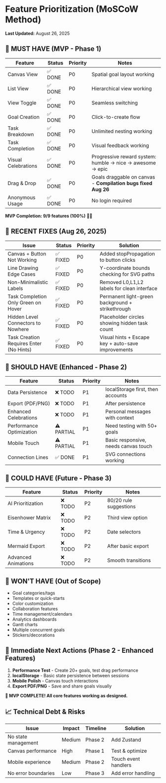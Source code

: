 # Feature Prioritization (MoSCoW Method)
**Last Updated:** August 26, 2025

## 🚨 MUST HAVE (MVP - Phase 1)
| Feature | Status | Priority | Notes |
|---------|--------|----------|-------|
| Canvas View | ✅ DONE | P0 | Spatial goal layout working |
| List View | ✅ DONE | P0 | Hierarchical view working |
| View Toggle | ✅ DONE | P0 | Seamless switching |
| Goal Creation | ✅ DONE | P0 | Click-to-create flow |
| Task Breakdown | ✅ DONE | P0 | Unlimited nesting working |
| Task Completion | ✅ DONE | P0 | Visual feedback working |
| Visual Celebrations | ✅ DONE | P0 | Progressive reward system: humble → nice → awesome → epic |
| Drag & Drop | ✅ DONE | P0 | Goals draggable on canvas - **Compilation bugs fixed Aug 26** |
| Anonymous Usage | ✅ DONE | P0 | No login required |

**MVP Completion: 9/9 features (100%)**  🎉🚀

## 🐛 RECENT FIXES (Aug 26, 2025)
| Issue | Status | Priority | Solution |
|-------|--------|----------|----------|
| Canvas + Button Not Working | ✅ FIXED | P0 | Added stopPropagation to button clicks |
| Line Drawing Edge Cases | ✅ FIXED | P0 | Y-coordinate bounds checking for SVG paths |
| Non-Minimalistic Labels | ✅ FIXED | P0 | Removed L0,L1,L2 labels for clean interface |
| Task Completion Only Green on Hover | ✅ FIXED | P0 | Permanent light-green background + strikethrough |
| Hidden Level Connectors to Nowhere | ✅ FIXED | P0 | Placeholder circles showing hidden task count |
| Task Creation Requires Enter (No Hints) | ✅ FIXED | P0 | Visual hints + Escape key + auto-save improvements |

## 💪 SHOULD HAVE (Enhanced - Phase 2)  
| Feature | Status | Priority | Notes |
|---------|--------|----------|-------|
| Data Persistence | ❌ TODO | P1 | localStorage first, then accounts |
| Export (PDF/PNG) | ❌ TODO | P1 | After persistence |
| Enhanced Celebrations | ❌ TODO | P1 | Personal messages with context |
| Performance Optimization | ⚠️ PARTIAL | P1 | Need testing with 50+ goals |
| Mobile Touch | ⚠️ PARTIAL | P1 | Basic responsive, needs canvas touch |
| Connection Lines | ✅ DONE | P1 | SVG connections working |

## 🎉 COULD HAVE (Future - Phase 3)
| Feature | Status | Priority | Notes |
|---------|--------|----------|-------|
| AI Prioritization | ❌ TODO | P2 | 80/20 rule suggestions |
| Eisenhower Matrix | ❌ TODO | P2 | Third view option |
| Time & Urgency | ❌ TODO | P2 | Date selectors |
| Mermaid Export | ❌ TODO | P2 | After basic export |
| Advanced Animations | ❌ TODO | P2 | Smooth transitions |

## 🚫 WON'T HAVE (Out of Scope)
- Goal categories/tags
- Templates or quick-starts  
- Color customization
- Collaboration features
- Time management/calendars
- Analytics dashboards
- Gantt charts
- Multiple concurrent goals
- Stickers/decorations

## 🎯 Immediate Next Actions (Phase 2 - Enhanced Features)
1. **Performance Test** - Create 20+ goals, test drag performance
2. **localStorage** - Basic state persistence between sessions  
3. **Mobile Polish** - Canvas touch interactions
4. **Export PDF/PNG** - Save and share goals visually

**🎉 MVP COMPLETE! All core features working as designed.**

## 📈 Technical Debt & Risks
| Issue | Impact | Timeline | Solution |
|-------|--------|----------|----------|
| No state management | Medium | Phase 2 | Add Zustand |
| Canvas performance | High | Phase 1 | Test & optimize |
| Mobile experience | Medium | Phase 2 | Touch event handlers |
| No error boundaries | Low | Phase 3 | Add error handling |
